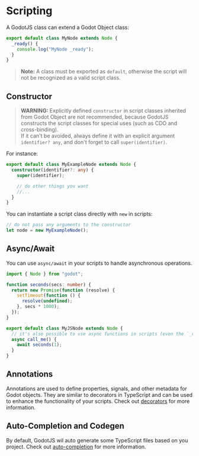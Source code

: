 # Scripting

A GodotJS class can extend a Godot Object class:

```ts
export default class MyNode extends Node {
  _ready() {
    console.log("MyNode _ready");
  }
}
```

> **Note:** A class must be exported as `default`,
> otherwise the script will not be recognized as a valid script class.

## Constructor

> **WARNING:** Explicitly defined `constructor` in script classes inherited from Godot Object are not recommended, because GodotJS constructs the script classes for special uses (such as CDO and cross-binding).  
> If it can't be avoided, always define it with an explicit argument `identifier? any`, and don't forget to call `super(identifier)`.

For instance:

```ts
export default class MyExampleNode extends Node {
  constructor(identifier?: any) {
    super(identifier);

    // do other things you want
    //...
  }
}
```

You can instantiate a script class directly with `new` in scripts:

```ts
// do not pass any arguments to the constructor
let node = new MyExampleNode();
```

## Async/Await

You can use `async/await` in your scripts to handle asynchronous operations.

```ts
import { Node } from "godot";

function seconds(secs: number) {
  return new Promise(function (resolve) {
    setTimeout(function () {
      resolve(undefined);
    }, secs * 1000);
  });
}

export default class MyJSNode extends Node {
  // it's also possible to use async functions in scripts (even the `_ready` call)
  async call_me() {
    await seconds(1);
  }
}
```

## Annotations

Annotations are used to define properties, signals, and other metadata for Godot objects.
They are similar to decorators in TypeScript and can be used to enhance the functionality of your scripts.
Check out [decorators](decorators.md) for more information.

## Auto-Completion and Codegen

By default, GodotJS wil auto generate some TypeScript files based on you project.
Check out [auto-completion](auto-completion.md) for more information.
